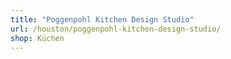 ```yaml
---
title: "Poggenpohl Kitchen Design Studio"
url: /houston/poggenpohl-kitchen-design-studio/
shop: Küchen
---
```

